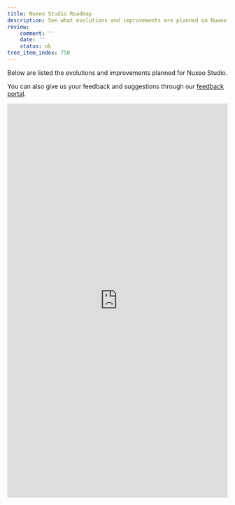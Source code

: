 ```yaml
---
title: Nuxeo Studio Roadmap
description: See what evolutions and improvements are planned on Nuxeo Studio.
review:
    comment: ''
    date: ''
    status: ok
tree_item_index: 750
---
```


Below are listed the evolutions and improvements planned for Nuxeo Studio.

You can also give us your feedback and suggestions through our [feedback portal](https://portal.prodpad.com/25470).

<iframe src="https://ext.prodpad.com/ext/roadmap/d134d35c1ec6f8301047ad64137226cdc8a8812e" height="900" width="100%" frameborder="0"></iframe>
